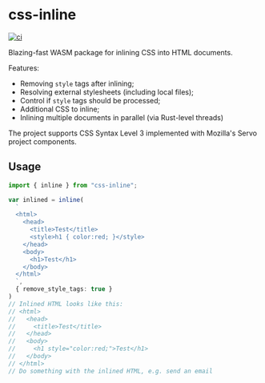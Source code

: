 # css-inline

[![ci](https://github.com/Stranger6667/css-inline/workflows/ci/badge.svg)](https://github.com/Stranger6667/css-inline/actions)

Blazing-fast WASM package for inlining CSS into HTML documents.

Features:

- Removing ``style`` tags after inlining;
- Resolving external stylesheets (including local files);
- Control if ``style`` tags should be processed;
- Additional CSS to inline;
- Inlining multiple documents in parallel (via Rust-level threads)

The project supports CSS Syntax Level 3 implemented with Mozilla's Servo project components.

## Usage

```typescript
import { inline } from "css-inline";

var inlined = inline(
  `
  <html>
    <head>
      <title>Test</title>
      <style>h1 { color:red; }</style>
    </head>
    <body>
      <h1>Test</h1>
    </body>
  </html>
  `,
  { remove_style_tags: true }
)
// Inlined HTML looks like this:
// <html>
//   <head>
//     <title>Test</title>
//   </head>
//   <body>
//     <h1 style="color:red;">Test</h1>
//   </body>
// </html>
// Do something with the inlined HTML, e.g. send an email
```
